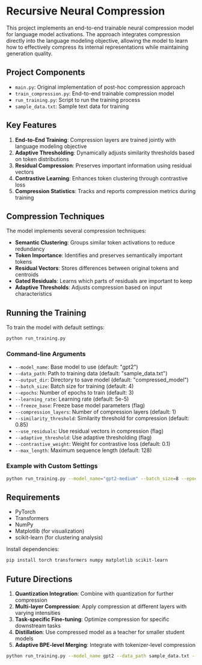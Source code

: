 # Recursive Neural Compression

This project implements an end-to-end trainable neural compression model for language model activations. The approach integrates compression directly into the language modeling objective, allowing the model to learn how to effectively compress its internal representations while maintaining generation quality.

## Project Components

- `main.py`: Original implementation of post-hoc compression approach
- `train_compression.py`: End-to-end trainable compression model
- `run_training.py`: Script to run the training process
- `sample_data.txt`: Sample text data for training

## Key Features

1. **End-to-End Training**: Compression layers are trained jointly with language modeling objective
2. **Adaptive Thresholding**: Dynamically adjusts similarity thresholds based on token distributions
3. **Residual Compression**: Preserves important information using residual vectors
4. **Contrastive Learning**: Enhances token clustering through contrastive loss
5. **Compression Statistics**: Tracks and reports compression metrics during training

## Compression Techniques

The model implements several compression techniques:

- **Semantic Clustering**: Groups similar token activations to reduce redundancy
- **Token Importance**: Identifies and preserves semantically important tokens
- **Residual Vectors**: Stores differences between original tokens and centroids
- **Gated Residuals**: Learns which parts of residuals are important to keep
- **Adaptive Thresholds**: Adjusts compression based on input characteristics

## Running the Training

To train the model with default settings:

```bash
python run_training.py
```

### Command-line Arguments

- `--model_name`: Base model to use (default: "gpt2")
- `--data_path`: Path to training data (default: "sample_data.txt")
- `--output_dir`: Directory to save model (default: "compressed_model")
- `--batch_size`: Batch size for training (default: 4)
- `--epochs`: Number of epochs to train (default: 3)
- `--learning_rate`: Learning rate (default: 5e-5)
- `--freeze_base`: Freeze base model parameters (flag)
- `--compression_layers`: Number of compression layers (default: 1)
- `--similarity_threshold`: Similarity threshold for compression (default: 0.85)
- `--use_residuals`: Use residual vectors in compression (flag)
- `--adaptive_threshold`: Use adaptive thresholding (flag)
- `--contrastive_weight`: Weight for contrastive loss (default: 0.1)
- `--max_length`: Maximum sequence length (default: 128)

### Example with Custom Settings

```bash
python run_training.py --model_name="gpt2-medium" --batch_size=8 --epochs=5 --use_residuals --adaptive_threshold
```

## Requirements

- PyTorch
- Transformers
- NumPy
- Matplotlib (for visualization)
- scikit-learn (for clustering analysis)

Install dependencies:

```bash
pip install torch transformers numpy matplotlib scikit-learn
```

## Future Directions

1. **Quantization Integration**: Combine with quantization for further compression
2. **Multi-layer Compression**: Apply compression at different layers with varying intensities
3. **Task-specific Fine-tuning**: Optimize compression for specific downstream tasks
4. **Distillation**: Use compressed model as a teacher for smaller student models
5. **Adaptive BPE-level Merging**: Integrate with tokenizer-level compression 


```bash
python run_training.py --model_name gpt2 --data_path sample_data.txt --output_dir compressed_model --batch_size 4 --epochs 3 --learning_rate 5e-5 --compression_layers 2 --similarity_threshold 0.85 --use_residuals --adaptive_threshold --max_length 128 --eval_steps 50 --save_steps 100
```




